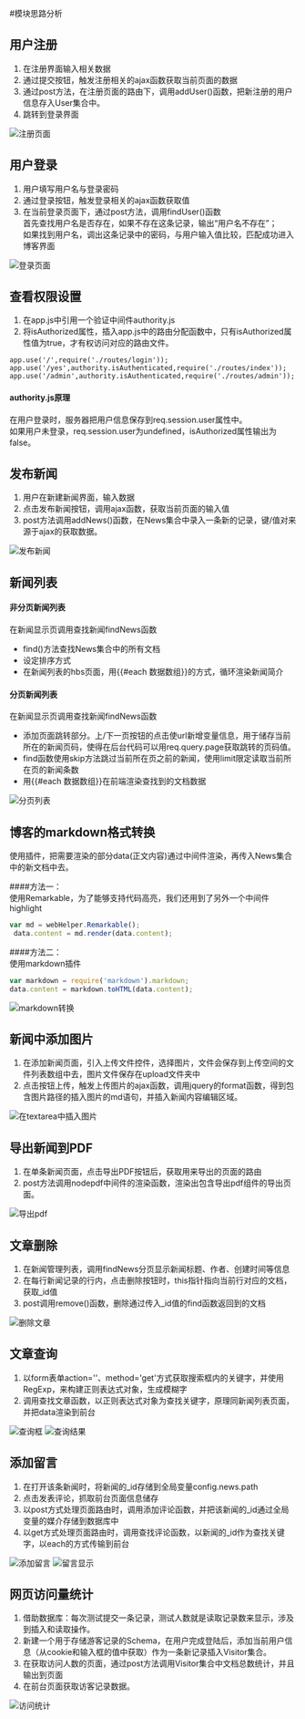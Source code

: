 #模块思路分析

## 用户注册
1. 在注册界面输入相关数据  
2. 通过提交按钮，触发注册相关的ajax函数获取当前页面的数据   
3. 通过post方法，在注册页面的路由下，调用addUser()函数，把新注册的用户信息存入User集合中。   
4. 跳转到登录界面  

![注册页面](./img/reg.png)


## 用户登录
1. 用户填写用户名与登录密码
2. 通过登录按钮，触发登录相关的ajax函数获取值
3. 在当前登录页面下，通过post方法，调用findUser()函数  
	首先查找用户名是否存在，如果不存在这条记录，输出“用户名不存在”；  
	如果找到用户名，调出这条记录中的密码，与用户输入值比较，匹配成功进入博客界面  

![登录页面](./img/login.png)


## 查看权限设置
1. 在app.js中引用一个验证中间件authority.js  
2. 将isAuthorized属性，插入app.js中的路由分配函数中，只有isAuthorized属性值为true，才有权访问对应的路由文件。  
```
app.use('/',require('./routes/login'));
app.use('/yes',authority.isAuthenticated,require('./routes/index'));
app.use('/admin',authority.isAuthenticated,require('./routes/admin'));
```

#### authority.js原理
在用户登录时，服务器把用户信息保存到req.session.user属性中。  
如果用户未登录，req.session.user为undefined，isAuthorized属性输出为false。  


## 发布新闻
1. 用户在新建新闻界面，输入数据
2. 点击发布新闻按钮，调用ajax函数，获取当前页面的输入值
2. post方法调用addNews()函数，在News集合中录入一条新的记录，键/值对来源于ajax的获取数据。
  
![发布新闻](./img/addNews.png)


## 新闻列表

#### 非分页新闻列表
在新闻显示页调用查找新闻findNews函数
- find()方法查找News集合中的所有文档  
- 设定排序方式  
- 在新闻列表的hbs页面，用{{#each 数据数组}}的方式，循环渲染新闻简介  

#### 分页新闻列表
在新闻显示页调用查找新闻findNews函数  
- 添加页面跳转部分。上/下一页按钮的点击使url新增变量信息，用于储存当前所在的新闻页码，使得在后台代码可以用req.query.page获取跳转的页码值。  
- find函数使用skip方法跳过当前所在页之前的新闻，使用limit限定读取当前所在页的新闻条数  
- 用{{#each 数据数组}}在前端渲染查找到的文档数据  

![分页列表](./img/newsList.png)

## 博客的markdown格式转换
使用插件，把需要渲染的部分data(正文内容)通过中间件渲染，再传入News集合中的新文档中去。  

####方法一：  
使用Remarkable，为了能够支持代码高亮，我们还用到了另外一个中间件highlight  
```js
var md = webHelper.Remarkable();  
 data.content = md.render(data.content);
```  

####方法二：  
使用markdown插件  
```js
var markdown = require('markdown').markdown;  
data.content = markdown.toHTML(data.content);
```  

![markdown转换](./img/md.png)

## 新闻中添加图片
1. 在添加新闻页面，引入上传文件控件，选择图片，文件会保存到上传空间的文件列表数组中去，图片文件保存在upload文件夹中
2. 点击按钮上传，触发上传图片的ajax函数，调用jquery的format函数，得到包含图片路径的插入图片的md语句，并插入新闻内容编辑区域。


![在textarea中插入图片](./img/uploadImg.png)


## 导出新闻到PDF
1. 在单条新闻页面，点击导出PDF按钮后，获取用来导出的页面的路由
2. post方法调用nodepdf中间件的渲染函数，渲染出包含导出pdf组件的导出页面。


![导出pdf](./img/pdf.png)


## 文章删除
1. 在新闻管理列表，调用findNews分页显示新闻标题、作者、创建时间等信息
2. 在每行新闻记录的行内，点击删除按钮时，this指针指向当前行对应的文档，获取_id值
3. post调用remove()函数，删除通过传入_id值的find函数返回到的文档 

![删除文章](./img/delete.png)


## 文章查询 
1. 以form表单action=''、method='get'方式获取搜索框内的关键字，并使用RegExp，来构建正则表达式对象，生成模糊字
2. 调用查找文章函数，以正则表达式对象为查找关键字，原理同新闻列表页面，并把data渲染到前台

![查询框](./img/search.png)
![查询结果](./img/searchResult.png)



## 添加留言
1. 在打开该条新闻时，将新闻的_id存储到全局变量config.news.path
2. 点击发表评论，抓取前台页面信息储存
3. 以post方式处理页面路由时，调用添加评论函数，并把该新闻的_id通过全局变量的媒介存储到数据库中
4. 以get方式处理页面路由时，调用查找评论函数，以新闻的_id作为查找关键字，以each的方式传输到前台

![添加留言](./img/comment.png)
![留言显示](./img/comments.png)

## 网页访问量统计
1. 借助数据库：每次测试提交一条记录，测试人数就是读取记录数来显示，涉及到插入和读取操作。
1. 新建一个用于存储游客记录的Schema，在用户完成登陆后，添加当前用户信息（从cookie和输入框的值中获取）作为一条新记录插入Visitor集合。
2. 在获取访问人数的页面，通过post方法调用Visitor集合中文档总数统计，并且输出到页面
3. 在前台页面获取访客记录数据。 

![访问统计](./img/visitorCount.png)






